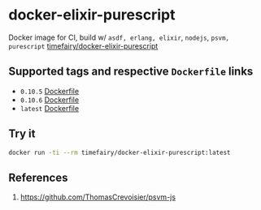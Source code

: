 # docker-elixir-purescript

Docker image for CI, build w/ `asdf, erlang, elixir`, `nodejs`, `psvm, purescript` [timefairy/docker-elixir-purescript](https://hub.docker.com/r/timefairy/docker-elixir-purescript/)


## Supported tags and respective `Dockerfile` links

-   `0.10.5` [Dockerfile](https://github.com/luckynum7/docker-elixir-purescript/blob/0.10.5/Dockerfile)
-   `0.10.6` [Dockerfile](https://github.com/luckynum7/docker-elixir-purescript/blob/0.10.6/Dockerfile)
-   `latest` [Dockerfile](https://github.com/luckynum7/docker-elixir-purescript/blob/master/Dockerfile)


## Try it

```bash
docker run -ti --rm timefairy/docker-elixir-purescript:latest
```


## References

1.  <https://github.com/ThomasCrevoisier/psvm-js>
